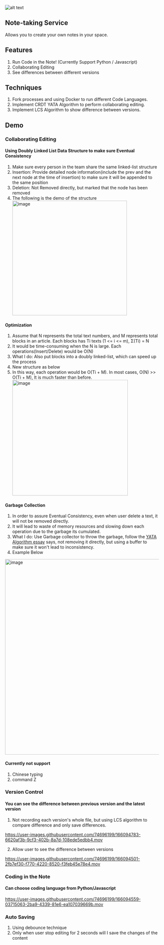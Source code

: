 ![alt text](https://i.ibb.co/RgRPk2v/image.png)

## Note-taking Service

Allows you to create your own notes in your space.

## Features

1. Run Code in the Note! (Currently Support Python / Javascript)
2. Collaborating Editing
3. See differences between different versions

## Techniques

1. Fork processes and using Docker to run different Code Languages.
2. Implement CRDT YATA Algorithm to perform collaborating editing.
3. Implement LCS Algorithm to show difference between versions.

## Demo

### Collaborating Editing

#### Using Doubly Linked List Data Structure to make sure Eventual Consistency

1. Make sure every person in the team share the same linked-list structure
2. Insertion: Provide detailed node information(include the prev and the next node at the time of insertion) to make sure it will be appended to the same position
3. Deletion: Not Removed directly, but marked that the node has been removed
4. The following is the demo of the structure
   <img width="375" alt="image" src="https://user-images.githubusercontent.com/74696199/166089879-2accd439-79a5-46e1-b629-263e4b9b2ee7.png">

#### Optimization

1. Assume that N represents the total text numbers, and M represents total blocks in an article. Each blocks has Ti texts (1 <= i <= m), Σ(Ti) = N
2. It would be time-consuming when the N is large. Each operations(Insert/Delete) would be O(N)
3. What I do: Also put blocks into a doubly linked-list, which can speed up the process
4. New structure as below
5. In this way, each operation would be O(Ti + M). In most cases, O(N) >> O(Ti + M), It is much faster than before.
   <img width="378" alt="image" src="https://user-images.githubusercontent.com/74696199/166090016-61715220-6292-4dad-b676-e622f5b15234.png">

#### Garbage Collection

1. In order to assure Eventual Consistency, even when user delete a text, it will not be removed directly.
2. It will lead to waste of memory resources and slowing down each operation due to the garbage its cumulated.
3. What I do: Use Garbage collector to throw the garbage, follow the [YATA Algorithm essay](https://www.researchgate.net/publication/310212186_Near_Real-Time_Peer-to-Peer_Shared_Editing_on_Extensible_Data_Types) says, not removing it directly, but using a buffer to make sure it won't lead to inconsistency.
4. Example Below

<img width="639" alt="image" src="https://user-images.githubusercontent.com/74696199/166091686-38c50fcf-9c54-4278-ba5c-4a266bb7503b.png">

#### Currently not support

1. Chinese typing
2. command Z

### Version Control

#### You can see the difference between previous version and the latest version

1. Not recording each version's whole file, but using LCS algorithm to compare difference and only save differences.

https://user-images.githubusercontent.com/74696199/166094783-6620af3b-9cf3-402b-8a7d-108ede5edbb4.mov

2. Allow user to see the difference between versions

https://user-images.githubusercontent.com/74696199/166094501-2fb7ef30-f770-4220-8520-f3feb45e78e4.mov

### Coding in the Note

#### Can choose coding language from Python/Javascript

https://user-images.githubusercontent.com/74696199/166094559-03715063-2ba9-4339-81e6-ea107039669b.mov

### Auto Saving

1. Using debounce technique
2. Only when user stop editing for 2 seconds will I save the changes of the content
